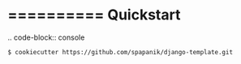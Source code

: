 ==========
Quickstart
==========

.. code-block:: console

    $ cookiecutter https://github.com/spapanik/django-template.git
